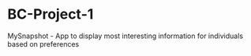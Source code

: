 # BC-Project-1
MySnapshot - App to display most interesting information for individuals based on preferences 
